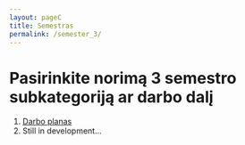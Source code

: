 ```yaml
---
layout: pageC
title: Semestras 
permalink: /semester_3/
---
```

# Pasirinkite norimą 3 semestro subkategoriją ar darbo dalį
1. [Darbo planas](project_plan)
2. Still in development...